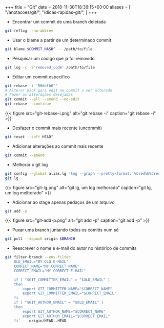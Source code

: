 +++
title = "Git"
date = 2018-11-30T18:36:15+00:00
aliases = [
    "/anotacoes/git/",
    "/dicas-rapidas-git/",
]
+++


* Encontrar um commit de uma branch deletada
```bash
git reflog --no-abbrev
```


* Usar o blame a partir de um determinado commit
```bash
git blame $COMMIT_HASH^ -- /path/to/file
```


* Pesquisar um código que já foi removido
```bash
git log -c -S'removed_code' /path/to/file
```


* Editar um commit específico
```bash
git rebase -i '50defb6^'
# Alterar pick para edit no commit a ser alterado
# Fazer as alterações desejadas
git commit --all --amend --no-edit
git rebase --continue
```
{{< figure src="git-rebase-i.png" alt="git rebase -i" caption="git rebase -i" >}}


* Desfazer o commit mais recente (uncommit)
```bash
git reset --soft HEAD^
```


* Adicionar alterações ao commit mais recente
```bash
git commit --amend
```


* Melhorar o git log
```bash
git config --global alias.lg "log --graph --pretty=format:'%Cred%h%Creset -%C(yellow)%d%Creset %s %Cgreen(%cr) %C(bold blue)<%an>%Creset'"
git lg
```
{{< figure src="git-lg.png" alt="git lg, um log melhorado" caption="git lg, um log melhorado" >}}


* Adicionar ao stage apenas pedaços de um arquivo
```bash
git add -p
```
{{< figure src="git-add-p.png" alt="git add -p" caption="git add -p" >}}


* Puxar uma branch juntando todos os comitts num só
```bash
git pull --squash origin $BRANCH
```


* Reescrever o nome e e-mail do autor no histórico de commits 
```bash
git filter-branch --env-filter '
	OLD_EMAIL="MY OLD E-MAIL"
	CORRECT_NAME="MY CORRECT NAME"
	CORRECT_EMAIL="MY CORRECT E-MAIL"

	if [ "$GIT_COMMITTER_EMAIL" = "$OLD_EMAIL" ]
	then
		export GIT_COMMITTER_NAME="$CORRECT_NAME"
		export GIT_COMMITTER_EMAIL="$CORRECT_EMAIL"
	fi
	if [ "$GIT_AUTHOR_EMAIL" = "$OLD_EMAIL" ]
	then
		export GIT_AUTHOR_NAME="$CORRECT_NAME"
		export GIT_AUTHOR_EMAIL="$CORRECT_EMAIL"
	fi' -- origin/HEAD..HEAD
```
